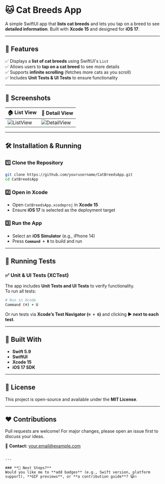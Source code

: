 # 🐱 Cat Breeds App

A simple SwiftUI app that **lists cat breeds** and lets you tap on a breed to see **detailed information**. Built with **Xcode 15** and designed for **iOS 17**.

---

## 🚀 Features  
✅ Displays a **list of cat breeds** using SwiftUI's `List`  
✅ Allows users to **tap on a cat breed** to see more details  
✅ Supports **infinite scrolling** (fetches more cats as you scroll)  
✅ Includes **Unit Tests & UI Tests** to ensure functionality  

---

## 📱 Screenshots  
| 🏠 List View  | 📄 Detail View |
|--------------|--------------|
| ![ListView](https://via.placeholder.com/300) | ![DetailView](https://via.placeholder.com/300) |

---

## 🛠 Installation & Running  
### **1️⃣ Clone the Repository**  
```sh
git clone https://github.com/yourusername/CatBreedsApp.git
cd CatBreedsApp
```

### **2️⃣ Open in Xcode**  
- Open `CatBreedsApp.xcodeproj` in **Xcode 15**  
- Ensure **iOS 17** is selected as the deployment target  

### **3️⃣ Run the App**  
- Select an **iOS Simulator** (e.g., iPhone 14)  
- Press **`Command + R`** to build and run  

---

## 🧪 Running Tests  
### **✅ Unit & UI Tests (XCTest)**
The app includes **Unit Tests and UI Tests** to verify functionality.  
To run all tests:  
```sh
# Run in Xcode
Command (⌘) + U
```
Or run tests via **Xcode’s Test Navigator (`⌘ + 6`)** and clicking **▶️ next to each test**.

---

## 🔨 Built With  
- **Swift 5.9**  
- **SwiftUI**  
- **Xcode 15**  
- **iOS 17 SDK**  

---

## 📜 License  
This project is open-source and available under the **MIT License**.  

---

## ❤️ Contributions  
Pull requests are welcome! For major changes, please open an issue first to discuss your ideas.  

📩 **Contact:** [your.email@example.com](mailto:your.email@example.com)  
```

---

### **🚀 Next Steps?**
Would you like me to **add badges** (e.g., Swift version, platform support), **GIF previews**, or **a contribution guide**? 😺🔥